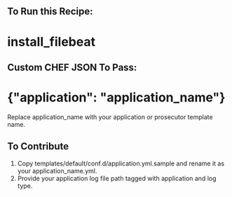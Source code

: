 ## To Run this Recipe:

# install_filebeat 

## Custom CHEF JSON To Pass:

# {"application": "application_name"}


Replace application_name with your application or prosecutor template name.


## To Contribute

1. Copy templates/default/conf.d/application.yml.sample and rename it as your application_name.yml.
2. Provide your application log file path tagged with application and log type.